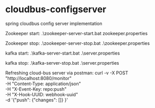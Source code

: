 # cloudbus-configserver
spring cloudbus config server implementation

Zookeeper start:
.\zookeeper-server-start.bat zookeeper.properties

Zookeeper stop:
.\zookeeper-server-stop.bat .\zookeeper.properties


kafka start:
.\kafka-server-start.bat .\server.properties

kafka stop:
.\kafka-server-stop.bat .\server.properties



Refreshing cloud-bus server via postman:
curl -v -X POST "http://localhost:8080/monitor" \
-H "Content-Type: application/json" \
-H "X-Event-Key: repo:push" \
-H "X-Hook-UUID: webhook-uuid" \
-d '{"push": {"changes": []} }'
